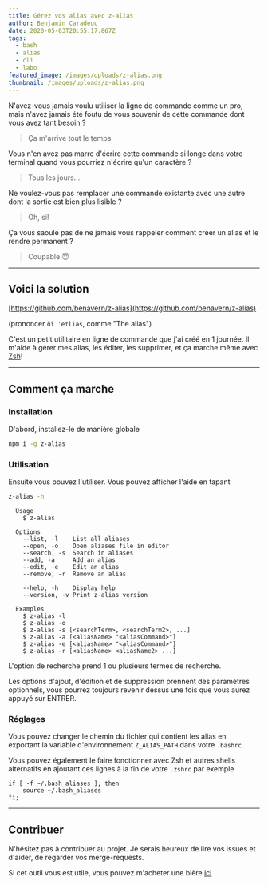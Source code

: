 ```yaml
---
title: Gérez vos alias avec z-alias
author: Benjamin Caradeuc
date: 2020-05-03T20:55:17.867Z
tags:
  - bash
  - alias
  - cli
  - labo
featured_image: /images/uploads/z-alias.png
thumbnail: /images/uploads/z-alias.png
---
```

N'avez-vous jamais voulu utiliser la ligne de commande comme un pro, mais n'avez jamais été foutu de vous souvenir de cette commande dont vous avez tant besoin ?

> Ça m'arrive tout le temps.

Vous n'en avez pas marre d'écrire cette commande si longe dans votre terminal quand vous pourriez n'écrire qu'un caractère ?

> Tous les jours...

Ne voulez-vous pas remplacer une commande existante avec une autre dont la sortie est bien plus lisible ?

> Oh, si!

Ça vous saoule pas de ne jamais vous rappeler comment créer un alias et le rendre permanent ?

> Coupable 😇️

---

## Voici la solution

[https://github.com/benavern/z-alias](https://github.com/benavern/z-alias)

(prononcer `ði ˈeɪliəs`, comme "The alias")

C'est un petit utilitaire en ligne de commande que j'ai créé en 1 journée. Il m'aide à gérer mes alias, les éditer, les supprimer, et ça marche même avec [Zsh](https://www.zsh.org/)!

---

## Comment ça marche

### Installation

D'abord, installez-le de manière globale

```bash
npm i -g z-alias
```

### Utilisation

Ensuite vous pouvez l'utiliser. Vous pouvez afficher l'aide en tapant

```bash
z-alias -h
```

```
  Usage
    $ z-alias
 
  Options
    --list, -l    List all aliases
    --open, -o    Open aliases file in editor
    --search, -s  Search in aliases
    --add, -a     Add an alias
    --edit, -e    Edit an alias
    --remove, -r  Remove an alias

    --help, -h    Display help
    --version, -v Print z-alias version
 
  Examples
    $ z-alias -l
    $ z-alias -o
    $ z-alias -s [<searchTerm>, <searchTerm2>, ...]
    $ z-alias -a [<aliasName> "<aliasCommand>"]
    $ z-alias -e [<aliasName> "<aliasCommand>"]
    $ z-alias -r [<aliasName> <aliasName2> ...]
```

L'option de recherche prend 1 ou plusieurs termes de recherche.

Les options d'ajout, d'édition et de suppression prennent des paramètres optionnels, vous pourrez toujours revenir dessus une fois que vous aurez appuyé sur ENTRER.

### Réglages

Vous pouvez changer le chemin du fichier qui contient les alias en exportant la variable d'environnement `Z_ALIAS_PATH` dans votre `.bashrc`.


Vous pouvez également le faire fonctionner avec Zsh et autres shells alternatifs en ajoutant ces lignes à la fin de votre `.zshrc` par exemple

```
if [ -f ~/.bash_aliases ]; then
    source ~/.bash_aliases
fi;
```

---

## Contribuer

N'hésitez pas à contribuer au projet. Je serais heureux de lire vos issues et d'aider, de regarder vos merge-requests.

Si cet outil vous est utile, vous pouvez m'acheter une bière [ici](https://paypal.me/benjamincaradeuc)
